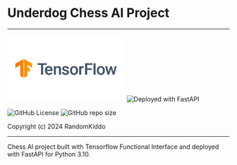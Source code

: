 # Underdog Chess AI Project

___

<img src="imgs/tensorflow-new12552.jpg" alt="Made with Tensorflow" height="150"/>
<img src="imgs/FastAPI_b.avif" alt="Deployed with FastAPI" height="150"/>

![GitHub License](https://img.shields.io/github/license/RandomKiddo/Underdog-ChessAI)
![GitHub repo size](https://img.shields.io/github/repo-size/RandomKiddo/Underdog-ChessAI)

Copyright (c) 2024 RandomKiddo

___



Chess AI project built with Tensorflow Functional Interface and deployed with FastAPI for Python 3.10. 
